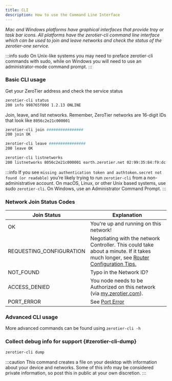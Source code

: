 ```yaml
---
title: CLI
description: How to use the Command Line Interface
---
```


*Mac and Windows platforms have graphical interfaces that provide tray or task bar icons. All platforms have the zerotier-cli command line interface which can be used to join and leave networks and check the status of the zerotier-one service.*

:::info sudo
On Unix-like systems you may need to preface zerotier-cli commands with sudo, while on Windows you will need to use an administrator-mode command prompt.
:::

### Basic CLI usage

Get your ZeroTier address and check the service status

```sh
zerotier-cli status
200 info 998765f00d 1.2.13 ONLINE
```

Join, leave, and list networks. Remember, ZeroTier networks are 16-digit IDs that look like
`8056c2e21c000001`

```sh
zerotier-cli join ################
200 join OK
```

```sh
zerotier-cli leave ################
200 leave OK
```

```sh
zerotier-cli listnetworks
200 listnetworks 8056c2e21c000001 earth.zerotier.net 02:99:35:84:f9:dc OK PUBLIC 29.152.27.109/7
```

:::info
If you see `missing authentication token and authtoken.secret not found (or readable)` you’re likely trying to run `zerotier-cli` from a non-administrative account. On macOS, Linux, or other Unix based systems, use sudo `zerotier-cli`. On Windows, use an Administrator Command Prompt.
:::

### Network Join Status Codes

| Join Status       | Explanation |
| ------------------------- | ------- |
| OK                        | You're up and running on this network!    |
| REQUESTING_CONFIGURATION  | Negotiating with the network Controller. This could take about a minute. If it takes much longer, see [Router Configuration Tips.](routertips)     |
| NOT_FOUND                 | Typo in the Network ID?   |
| ACCESS_DENIED             | You node needs to be Authorized on this network (via [my.zerotier.com](https://my.zerotier.com)).   |
| PORT_ERROR                | See [Port Error](troubleshooting#porterror)    |

### Advanced CLI usage

More advanced commands can be found using `zerotier-cli -h`

### Collect debug info for support {#zerotier-cli-dump}

```sh
zerotier-cli dump
```

:::caution
This command creates a file on your desktop with information about your device and networks. Some of this info may be considered private information, so post this in public at your own discretion.
:::
